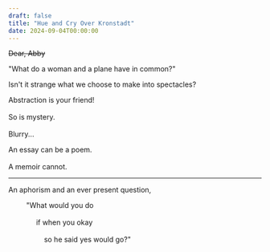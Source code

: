 ```yaml
---
draft: false
title: "Hue and Cry Over Kronstadt"
date: 2024-09-04T00:00:00
---
```

~~Dear, Abby~~

"What do a woman and a plane have in common?" <br>  

Isn't it strange what we choose to make into spectacles?

Abstraction is your friend! <br>  
So is mystery. <br>  
Blurry...  <br>  

An essay can be a poem. <br>  
A memoir cannot. 

--- 

An aphorism and an ever present question, <br>  


&nbsp;&nbsp;&nbsp;&nbsp;&nbsp;&nbsp;&nbsp;&nbsp;&nbsp;"What would you do <br>  
&nbsp;&nbsp;&nbsp;&nbsp;&nbsp;&nbsp;&nbsp;&nbsp;&nbsp;&nbsp;&nbsp;&nbsp;&nbsp;&nbsp;if when you okay <br>  
&nbsp;&nbsp;&nbsp;&nbsp;&nbsp;&nbsp;&nbsp;&nbsp;&nbsp;&nbsp;&nbsp;&nbsp;&nbsp;&nbsp;&nbsp;&nbsp;&nbsp;&nbsp;so he said yes would go?" 

